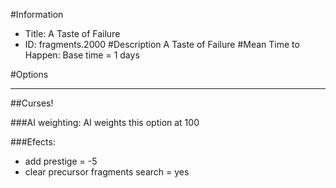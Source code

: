 #Information
 - Title: A Taste of Failure
 - ID: fragments.2000
#Description
A Taste of Failure
#Mean Time to Happen:
Base time = 1 days

#Options

___
##Curses!

###AI weighting:
AI weights this option at 100


###Efects:<ul><li>add prestige = -5</li><li>clear precursor fragments search = yes</li></ul>
